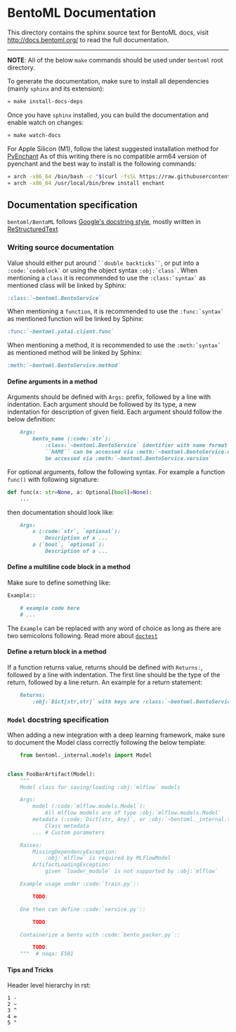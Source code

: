 # BentoML Documentation

This directory contains the sphinx source text for BentoML docs, visit
http://docs.bentoml.org/ to read the full documentation.

---

**NOTE**:
All of the below `make` commands should be used under `bentoml` root directory.

To generate the documentation, make sure to install all dependencies (mainly `sphinx` and its extension):

```bash
» make install-docs-deps
```

Once you have `sphinx` installed, you can build the documentation and enable watch on changes:
```bash
» make watch-docs
```

For Apple Silicon (M1), follow the latest suggested installation method for [PyEnchant](https://pyenchant.github.io/pyenchant/install.html)
As of this writing there is no compatible arm64 version of pyenchant and the best way to install is the following commands:

```bash
» arch -x86_64 /bin/bash -c "$(curl -fsSL https://raw.githubusercontent.com/Homebrew/install/HEAD/install.sh)"
» arch -x86_64 /usr/local/bin/brew install enchant
```

## Documentation specification

`bentoml/BentoML` follows [Google's docstring style](https://google.github.io/styleguide/pyguide.html#38-comments-and-docstrings),
mostly written in [ReStructuredText](https://www.sphinx-doc.org/en/master/usage/restructuredtext/basics.html)

### Writing source documentation

Value should either put around ``` ``double backticks`` ```, or put into a ``` :code:`codeblock` ``` or using the object syntax ``` :obj:`class` ```.
When mentioning a `class` it is recommended to use the ``` :class:`syntax` ``` as mentioned class will be linked by Sphinx:
  ```markdown
  :class:`~bentoml.BentoService`
  ```
When mentioning a `function`, it is recommended to use the ``` :func:`syntax` ``` as mentioned function will be linked by Sphinx:
```markdown
:func:`~bentoml.yatai.client.func`
```
When mentioning a method, it is recommended to use the ``` :meth:`syntax` ``` as mentioned method will be linked by Sphinx:
```markdown
:meth:`~bentoml.BentoService.method`
```
  
#### Define arguments in a method

Arguments should be defined with ``Args:`` prefix, followed by a line with indentation. Each argument should be followed by
its type, a new indentation for description of given field. Each argument should follow the below definition:

```markdown
    Args:
        bento_name (:code:`str`):
            :class:`~bentoml.BentoService` identifier with name format :obj:`NAME:VERSION`.
            ``NAME`` can be accessed via :meth:`~bentoml.BentoService.name` and ``VERSION`` can
            be accessed via :meth:`~bentoml.BentoService.version`
```

For optional arguments, follow the following syntax. For example a function ```func()``` with following signature:

```python
def func(x: str=None, a: Optional[bool]=None):
    ...
```

then documentation should look like:

```markdown
    Args:
        x (:code:`str`, `optional`):
            Description of x ...
        a (`bool`, `optional`):
            Description of a ...
```

#### Define a multiline code block in a method

Make sure to define something like:
```markdown
Example::

    # example code here
    # ...
```

The ```Example``` can be replaced with any word of choice as long as there are two semicolons following. Read more about [``doctest``](https://docs.python.org/3/library/doctest.html)

#### Define a return block in a method

If a function returns value, returns should be defined with ``Returns:``, followed by a line with indentation. The first line
should be the type of the return, followed by a line return. An example for a return statement:

```markdown
    Returns:
        :obj:`Dict[str,str]` with keys are :class:`~bentoml.BentoService` nametag following with saved bundle path.
```

### ```Model``` docstring specification

When adding a new integration with a deep learning framework, make sure to document the Model class correctly following the below template:

```python
    from bentoml._internal.models import Model


class FooBarArtifact(Model):
    """
    Model class for saving/loading :obj:`mlflow` models

    Args:
        model (:code:`mlflow.models.Model`):
            All mlflow models are of type :obj:`mlflow.models.Model`
        metadata (:code:`Dict[str, Any]`, or :obj:`~bentoml._internal.types.MetadataType`, `optional`, default to :code:`None`):
            Class metadata
        ... # Custom parameters

    Raises:
        MissingDependencyException:
            :obj:`mlflow` is required by MLflowModel
        ArtifactLoadingException:
            given `loader_module` is not supported by :obj:`mlflow`

    Example usage under :code:`train.py`::

        TODO:

    One then can define :code:`service.py`::

        TODO:

    Containerize a bento with :code:`bento_packer.py`::

        TODO:
    """  # noqa: E501

```

#### Tips and Tricks

Header level hierarchy in rst:

```text
1 -
2 ~
3 ^
4 =
5 "
```
